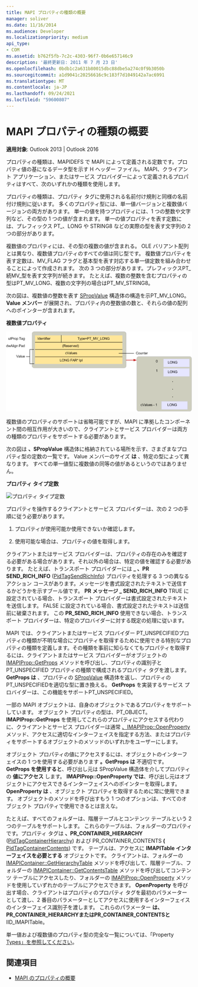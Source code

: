 ```yaml
---
title: MAPI プロパティの種類の概要
manager: soliver
ms.date: 11/16/2014
ms.audience: Developer
ms.localizationpriority: medium
api_type:
- COM
ms.assetid: b762f5fb-7c2c-4303-96f7-0b6e657146c9
description: '最終更新日: 2011 年 7 月 23 日'
ms.openlocfilehash: 0bdb1c2a631b80015dbc88dbe5a274c0f9b3050b
ms.sourcegitcommit: a1d9041c20256616c9c183f7d1049142a7ac6991
ms.translationtype: MT
ms.contentlocale: ja-JP
ms.lasthandoff: 09/24/2021
ms.locfileid: "59600807"
---
```

# <a name="mapi-property-type-overview"></a>MAPI プロパティの種類の概要
  
**適用対象**: Outlook 2013 | Outlook 2016 
  
プロパティの種類は、MAPIDEFS で MAPI によって定義される定数です。プロパティ値の基になるデータ型を示す H ヘッダー ファイル。 MAPI、クライアント アプリケーション、またはサービス プロバイダーによって定義されるプロパティはすべて、次のいずれかの種類を使用します。 
  
プロパティの種類は、プロパティ タグに使用される名前付け規則と同様の名前付け規則に従います。 多くのプロパティ型には、単一値バージョンと複数値バージョンの両方があります。 単一の値を持つプロパティには、1 つの整数や文字列など、その型の 1 つの値が含まれます。 単一の値プロパティを表す定数には、プレフィックス PT_、LONG や STRING8 などの実際の型を表す文字列の 2 つの部分があります。 
  
複数値のプロパティには、その型の複数の値が含まれる。 OLE バリアント配列とは異なり、複数値プロパティのすべての値は同じ型です。 複数値プロパティを表す定数は、MV_FLAG フラグと基本型を表す対応する単一値定数を組み合わせることによって作成されます。 次の 3 つの部分があります。プレフィックスPT_続MV_型を表す文字列が続きます。 たとえば、複数の整数を含むプロパティの型はPT_MV_LONG、複数の文字列の場合はPT_MV_STRING8。
  
次の図は、複数値の整数を表す [SPropValue](spropvalue.md) 構造体の構造を示PT_MV_LONG。 **Value メンバー** が展開され、プロパティ内の整数値の数と、それらの値の配列へのポインターが含まれます。 
  
**複数値プロパティ**
  
![複数値プロパティ](media/amapi_12.gif "複数値プロパティ")
  
複数値のプロパティのサポートは省略可能ですが、MAPI に準拠したコンポーネント間の相互作用が大きいので、クライアントとサービス プロバイダーは両方の種類のプロパティをサポートする必要があります。
  
次の図は **、SPropValue** 構造体に格納されている場所を示す、さまざまなプロパティ型の定数の一覧です。 Value メンバーのサイズ **は** 、特定の型によって異なります。 すべての単一値型に複数値の同等の値があるというのではありません。 
  
**プロパティ タイプ定数**
  
![プロパティ タイプ定数](media/amapi_11.gif "プロパティ タイプ定数")
  
プロパティを操作するクライアントとサービス プロバイダーは、次の 2 つの手順に従う必要があります。
  
1. プロパティが使用可能か使用できないか確認します。
    
2. 使用可能な場合は、プロパティの値を取得します。
    
クライアントまたはサービス プロバイダーは、プロパティの存在のみを確認する必要がある場合があります。それ以外の場合は、特定の値を確認する必要があります。 たとえば、トランスポート プロバイダーには **\_ 、PR SEND_RICH_INFO** ([PidTagSendRichInfo](pidtagsendrichinfo-canonical-property.md)) プロパティを処理する 3 つの異なるアクション コースがあります。メッセージを書式設定されたテキストで送信するかどうかを示すブール値です。 **PR メッセージ \_ SEND_RICH_INFO** TRUE に設定されている場合、トランスポート プロバイダーは書式設定されたテキストを送信します。 FALSE に設定されている場合、書式設定されたテキストは送信前に破棄されます。 この **PR_SEND_RICH_INFO** 使用できない場合、トランスポート プロバイダーは、特定のプロバイダーに対する既定の処理に従います。 
  
MAPI では、クライアントまたはサービス プロバイダー PT_UNSPECIFIEDプロパティの種類が不明な場合にプロパティを取得するために使用できる特別なプロパティの種類を定義します。その種類を事前に知らなくてもプロパティを取得するには、クライアントまたはサービス プロバイダーがオブジェクトの [IMAPIProp::GetProps](imapiprop-getprops.md) メソッドを呼び出し、プロパティの識別子と PT_UNSPECIFIED プロパティの種類で構成されるプロパティ タグを渡します。 **GetProps は** 、プロパティの [SPropValue](spropvalue.md) 構造体を返し、プロパティのPT_UNSPECIFIEDを適切な型に置き換える。 **GetProps** を実装するサービス プロバイダーは、この機能をサポートPT_UNSPECIFIED。 
  
一部の MAPI オブジェクトは、自身のオブジェクトであるプロパティをサポートしています。 オブジェクト プロパティの型は、PT_OBJECT。 **IMAPIProp::GetProps** を使用してこれらのプロパティにアクセスする代わりに、クライアントとサービス プロバイダーは通常 [、IMAPIProp::OpenProperty](imapiprop-openproperty.md)メソッド、アクセスに適切なインターフェイスを指定する方法、またはプロパティをサポートするオブジェクトのメソッドのいずれかをユーザーにします。 
  
オブジェクト プロパティの値にアクセスするには、オブジェクトのインターフェイスの 1 つを使用する必要があります **。GetProps は** 不適切です。 **GetProps を使用すると**、呼び出し元は SPropValue 構造体を介してプロパティの **値にアクセス** します。 **IMAPIProp::OpenProperty では**、呼び出し元はオブジェクトにアクセスできるインターフェイスへのポインターを取得します。 **OpenProperty は** 、オブジェクト プロパティを取得するために常に使用できます。 オブジェクトのメソッドを呼び出すもう 1 つのオプションは、すべてのオブジェクト プロパティで使用できるとは言えな。 
  
たとえば、すべてのフォルダーは、階層テーブルとコンテンツ テーブルという 2 つのテーブルをサポートします。 これらのテーブルは、フォルダーのプロパティです。プロパティ タグは **、PR_CONTAINER_HIERARCHY** ([PidTagContainerHierarchy](pidtagcontainerhierarchy-canonical-property.md)) および PR_CONTAINER_CONTENTS **(** [PidTagContainerContents](pidtagcontainercontents-canonical-property.md)) です。 テーブルは、アクセスに **IMAPITable インターフェイスを必要とする** オブジェクトです。 クライアントは、フォルダーの [IMAPIContainer::GetHierarchyTable](imapicontainer-gethierarchytable.md) メソッドを呼び出して、階層テーブル、フォルダーの [IMAPIContainer::GetContentsTable](imapicontainer-getcontentstable.md) メソッドを呼び出してコンテンツ テーブルにアクセスしたり、フォルダーの [IMAPIProp::OpenProperty](imapiprop-openproperty.md) メソッドを使用していずれかのテーブルにアクセスできます。 **OpenProperty** を呼び出す場合、クライアントはプロパティのプロパティ タグを最初のパラメーターとして渡し、2 番目のパラメーターとしてアクセスに使用するインターフェイスのインターフェイス識別子を渡します。 これらのパラメーター **は、PR_CONTAINER_HIERARCHY****またはPR_CONTAINER_CONTENTS****と** IID_IMAPITable。
  
単一値および複数値のプロパティ型の完全な一覧については、「Property [Types」を参照してください](property-types.md)。 
  
## <a name="see-also"></a>関連項目

- [MAPI のプロパティの概要](mapi-property-overview.md)

